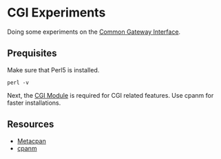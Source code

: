 # CGI Experiments

Doing some experiments on the [Common Gateway Interface](https://en.wikipedia.org/wiki/Common_Gateway_Interface).

## Prequisites

Make sure that Perl5 is installed.

```
perl -v
```

Next, the [CGI Module](https://metacpan.org/dist/CGI/view/lib/CGI.pod) is required for CGI related features. Use cpanm for faster installations.

## Resources

- [Metacpan](https://metacpan.org/)
- [cpanm](https://metacpan.org/dist/App-cpanminus/view/bin/cpanm)

